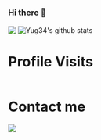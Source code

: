 ### Hi there 👋


<img align="center" src="https://github-readme-stats.vercel.app/api/top-langs/?username=Yug34&theme=dark">
<img align="center" src="https://github-readme-stats.vercel.app/api?username=Yug34&show_icons=true&theme=dark&line_height=27" alt="Yug34's github stats"/>

# Profile Visits
<img src="https://profile-counter.glitch.me/Yug34/count.svg" alt="" />

# Contact me
<a href=https://www.linkedin.com/in/yug-gajjar-34222b18b/ > <img align="left" src="https://img.icons8.com/color/48/000000/linkedin.png"></img></a>


<!--
**Yug34/Yug34** is a ✨ _special_ ✨ repository because its `README.md` (this file) appears on your GitHub profile.
Here are some ideas to get you started:
- 🔭 I’m currently working on ...
- 🌱 I’m currently learning ...
- 👯 I’m looking to collaborate on ...
- 🤔 I’m looking for help with ...
- 💬 Ask me about ...
- 📫 How to reach me: ...
- 😄 Pronouns: ...
- ⚡ Fun fact: ...
-->
